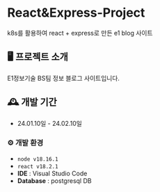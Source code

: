 # React&Express-Project
k8s를 활용하여 react + express로 만든 e1 blog 사이트

## 🖥️ 프로젝트 소개
E1정보기술 BS팀 정보 블로그 사이트입니다.
<br>

## 🕰️ 개발 기간
* 24.01.10일 - 24.02.10일

### ⚙️ 개발 환경
- `node v18.16.1`
- `react v18.2.1`
- **IDE** : Visual Studio Code
- **Database** : postgresql DB
